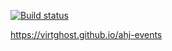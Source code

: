 [![Build status](https://ci.appveyor.com/api/projects/status/xq9da3fxi0qxpm05?svg=true)](https://ci.appveyor.com/project/VirtGhost/ahj-events)

https://virtghost.github.io/ahj-events